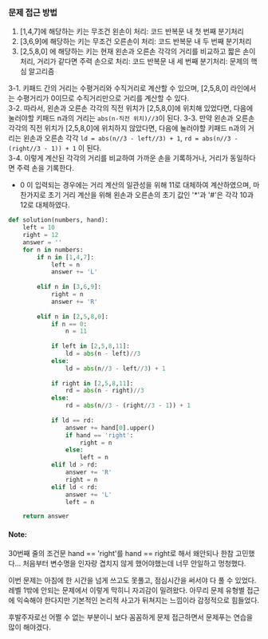 ### 문제 접근 방법
1. [1,4,7]에 해당하는 키는 무조건 왼손이 처리: 코드 반복문 내 첫 번째 분기처리
2. [3,6,9]에 해당하는 키는 무조건 오른손이 처리: 코드 반복문 내 두 번째 분기처리
3. [2,5,8,0] 에 해당하는 키는 현재 왼손과 오른손 각각의 거리를 비교하고 짧은 손이 처리, 거리가 같다면 주력 손으로 처리: 코드 반복문 내 세 번째 분기처리: 문제의 핵심 알고리즘

3-1. 키패드 간의 거리는 수평거리와 수직거리로 계산할 수 있으며, [2,5,8,0] 라인에서는 수평거리가 0이므로 수직거리만으로 거리를 계산할 수 있다.   
3-2. 따라서, 왼손과 오른손 각각의 직전 위치가 [2,5,8,0]에 위치해 있었다면, 다음에 눌러야할 키패드 n과의 거리는 ```abs(n-직전 위치)//3```이 된다.
3-3. 만약 왼손과 오른손 각각의 직전 위치가 [2,5,8,0]에 위치하지 않았다면, 다음에 눌러야할 키패드 n과의 거리는 왼손과 오른손 각각 ```ld = abs(n//3 - left//3) + 1```, ```rd = abs(n//3 - (right//3 - 1)) + 1``` 이 된다.   
3-4. 이렇게 계산된 각각의 거리를 비교하여 가까운 손을 기록하거나, 거리가 동일하다면 주력 손을 기록한다.   
* 0 이 입력되는 경우에는 거리 계산의 일관성을 위해 11로 대체하여 계산하였으며, 마찬가지로 초기 거리 계산을 위해 왼손과 오른손의 초기 값인 '*'과 '#'은 각각 10과 12로 대체하였다. 

```python
def solution(numbers, hand):
    left = 10
    right = 12
    answer = ''
    for n in numbers:
        if n in [1,4,7]:
            left = n
            answer += 'L'
            
        elif n in [3,6,9]:
            right = n
            answer += 'R'
            
        elif n in [2,5,8,0]:
            if n == 0:
                n = 11
            
            if left in [2,5,8,11]:
                ld = abs(n - left)//3
            else:
                ld = abs(n//3 - left//3) + 1
            
            if right in [2,5,8,11]:
                rd = abs(n - right)//3
            else:
                rd = abs(n//3 - (right//3 - 1)) + 1
                
            if ld == rd:
                answer += hand[0].upper()
                if hand == 'right':
                    right = n
                else:
                    left = n
            elif ld > rd:
                answer += 'R'
                right = n
            elif ld < rd:
                answer += 'L'
                left = n

    return answer
```
#### Note:
30번째 줄의 조건문 hand == 'right'를 hand == right로 해서 왜안되나 한참 고민했다...
처음부터 변수명을 인자랑 겹치지 않게 했어야했는데 너무 안일하고 멍청했다.

이번 문제는 아침에 한 시간을 넘게 쓰고도 못풀고, 점심시간을 써서야 다 풀 수 있었다.
레벨 1밖에 안되는 문제에서 이렇게 막히니 자괴감이 밀려왔다.
아무리 문제 유형별 접근에 익숙해야 한다지만 기본적인 논리적 사고가 뒤쳐지는 느낌이라 감정적으로 힘들었다.

후발주자로선 어쩔 수 없는 부분이니 보다 꼼꼼하게 문제 접근하면서 문제푸는 연습을 많이 해야겠다.
